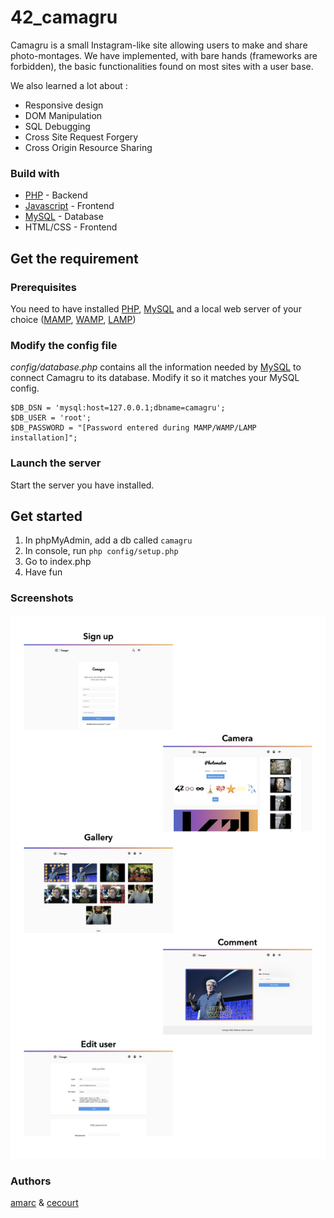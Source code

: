 # 42_camagru
Camagru is a small Instagram-like site allowing users to make and share photo-montages. We have implemented, with bare hands (frameworks are forbidden), the basic functionalities found on most sites with a user base.

We also learned a lot about :
* Responsive design
* DOM Manipulation
* SQL Debugging
* Cross Site Request Forgery
* Cross Origin Resource Sharing

### Build with
* [PHP](http://www.php.net/) - Backend
* [Javascript](https://www.javascript.com/) - Frontend
* [MySQL](https://www.mysql.com/fr/) - Database
* HTML/CSS - Frontend

## Get the requirement

### Prerequisites
You need to have installed [PHP](http://www.php.net/), [MySQL](https://www.mysql.com/fr/) and a local web server of your choice ([MAMP](https://bitnami.com/stack/mamp/installer), [WAMP](https://bitnami.com/stack/wamp/installer), [LAMP](https://bitnami.com/stack/lamp/installer))

### Modify the config file
*config/database.php* contains all the information needed by [MySQL](https://www.mysql.com/fr/) to connect Camagru to its database. Modify it so it matches your MySQL config.
```
$DB_DSN = 'mysql:host=127.0.0.1;dbname=camagru';
$DB_USER = 'root';
$DB_PASSWORD = "[Password entered during MAMP/WAMP/LAMP installation]";
```
### Launch the server
Start the server you have installed.

## Get started
1. In phpMyAdmin, add a db called `camagru`
2. In console, run `php config/setup.php`
3. Go to index.php
4. Have fun

### Screenshots

![alt text](https://raw.githubusercontent.com/amarc27/42_camagru/master/public/sreenshots/Screens.001.png)

### Authors
[amarc](https://github.com/amarc27/) & [cecourt](https://github.com/CesarCourt)
